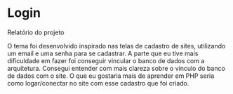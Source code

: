 # Login
Relatório do projeto

O tema foi desenvolvido inspirado nas telas de cadastro de sites, utilizando um email e uma senha para se cadastrar. 
A parte que eu tive mais dificuldade em fazer foi conseguir vincular o banco de dados com a arquitetura.
Consegui entender com mais clareza sobre o vinculo do banco de dados com o site.
O que eu gostaria mais de aprender em PHP seria como logar/conectar no site com esse cadastro que foi criado.
 
